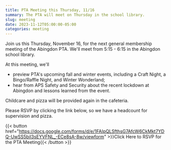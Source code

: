 ```yaml
---
title: PTA Meeting this Thursday, 11/16
summary: The PTA will meet on Thursday in the school library.
slug: meeting
date: 2023-11-12T05:00:00-05:00
categories: meeting
---
```


Join us this Thursday, November 16, for the next general membership meeting of the Abingdon PTA. We'll meet from 5:15 - 6:15 in the Abingdon school library.

At this meeting, we'll

- preview PTA's upcoming fall and winter events, including a Craft Night, a Bingo/Raffle Night, and Winter Wonderland;
- hear from APS Safety and Security about the recent lockdown at Abingdon and lessons learned from the event.

Childcare and pizza will be provided again in the cafeteria.

Please RSVP by clicking the link below, so we have a headcount for supervision and pizza.

{{< button href="https://docs.google.com/forms/d/e/1FAIpQLSfthsG7AfcW6CkMkt7YDQ-UwSS5biI3sEYVFNL_-ECe8sA-8w/viewform" >}}Click Here to RSVP for the PTA Meeting{{< /button >}}